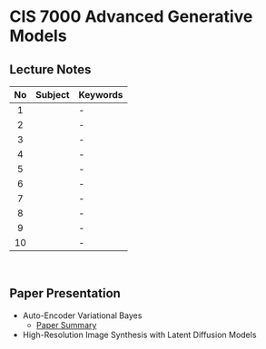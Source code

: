 # CIS 7000 Advanced Generative Models

## Lecture Notes
|No|Subject|Keywords|
|:-:|:-|:-|
| 1|[](notes/01.md)|- |
| 2|[]()|- |
| 3|[]()|- |
| 4|[]()|- |
| 5|[]()|- |
| 6|[]()|- |
| 7|[]()|- |
| 8|[]()|- |
| 9|[]()|- |
|10|[]()|- |

<br>

## Paper Presentation
- Auto-Encoder Variational Bayes
  - [Paper Summary](./papper_presentation/250917_vae/paper_note.md)
- High-Resolution Image Synthesis with Latent Diffusion Models